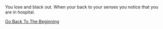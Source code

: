You lose and black out. When your back to your senses you notice that you are in hospital.

[Go Back To The Beginning](../README.md)